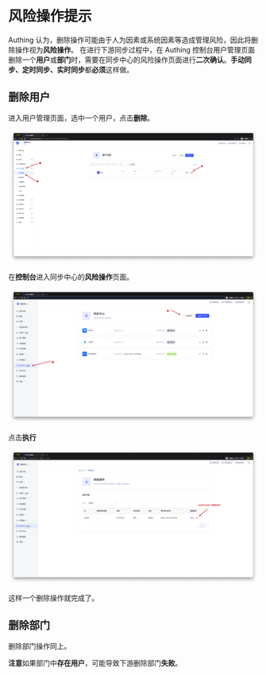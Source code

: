 # 风险操作提示

<LastUpdated/>

Authing 认为，删除操作可能由于人为因素或系统因素等造成管理风险，因此将删除操作视为**风险操作**。
在进行下游同步过程中，在 Authing 控制台用户管理页面删除一个**用户**或**部门**时，需要在同步中心的风险操作页面进行**二次确认**。**手动同步、定时同步、实时同步**都**必须**这样做。

## 删除用户

进入用户管理页面，选中一个用户，点击**删除**。

<img src="./images/deleteUser.png" />

<br/>

在**控制台**进入同步中心的**风险操作**页面。

<img src="./images/performManualActions-1.png" />

<br/>

点击**执行**


<img src="./images/performManualActions-2.png" />

<br/>

这样一个删除操作就完成了。


## 删除部门

删除部门操作同上。

**注意**如果部门中**存在用户**，可能导致下游删除部门**失败**。



